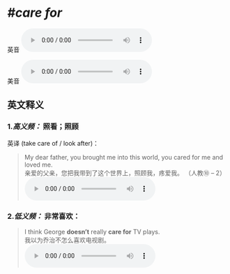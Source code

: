 # ***\#care for*** 
英音
<audio src="./media/care for1.aac" controls="controls"></audio>

美音
<audio src="./media/care for2.aac" controls="controls"></audio>



  

英文释义
---
### 1.*高义频：* **照看；照顾**  
英译 (take care of / look after)：

 > My dear father, you brought me into this world, you cared for me and loved me.  
 > 亲爱的父亲，您把我带到了这个世界上，照顾我，疼爱我。  （人教⑩ – 2）  
<audio src="./media/20-care.aac" controls="controls"></audio>

### 2.*低义频：* **非常喜欢：**  

 > I think George **doesn’t** really **care for** TV plays.  
 > 我以为乔治不怎么喜欢电视剧。    
<audio src="./media/22-care.aac" controls="controls"></audio>


